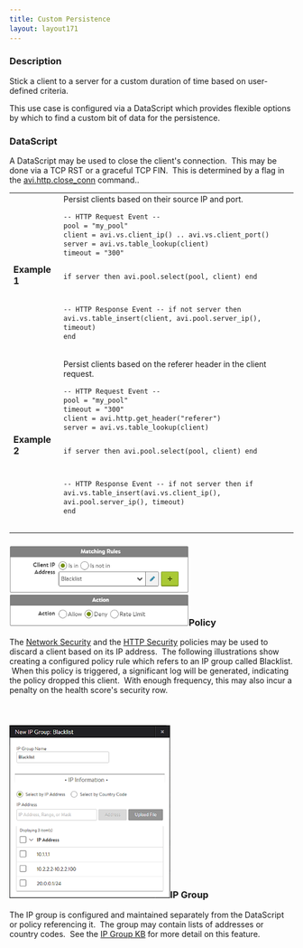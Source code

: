 ```yaml
---
title: Custom Persistence
layout: layout171
---
```

### Description

Stick a client to a server for a custom duration of time based on user-defined criteria.

This use case is configured via a DataScript which provides flexible options by which to find a custom bit of data for the persistence.

### DataScript

A DataScript may be used to close the client's connection.  This may be done via a TCP RST or a graceful TCP FIN.  This is determined by a flag in the <a href="/datascript-avi-http-close_conn/">avi.http.close_conn</a> command..

<table class="table table-hover table table-bordered table-hover">  
<tbody>   
<tr>   
<td><span style="font-size: medium;"><strong>Example 1</strong></span></td>
<td>Persist clients based on their source IP and port.<br> 
<!-- Crayon Syntax Highlighter v2.7.1 --> <pre><code class="language-lua">-- HTTP Request Event --
pool = "my_pool"
client = avi.vs.client_ip() .. avi.vs.client_port()
server = avi.vs.table_lookup(client)
timeout = "300"

if server then
   avi.pool.select(pool, client)
end


-- HTTP Response Event --
if not server then
   avi.vs.table_insert(client, avi.pool.server_ip(), timeout)
end</code></pre> 
<!-- [Format Time: 0.0015 seconds] --></td>
</tr>
<tr>   
<td><span style="font-size: medium;"><strong>Example 2</strong></span></td>
<td>Persist clients based on the referer header in the client request.<br> 
<!-- Crayon Syntax Highlighter v2.7.1 --> <pre><code class="language-lua">-- HTTP Request Event --
pool = "my_pool"
timeout = "300"
client = avi.http.get_header("referer")
server = avi.vs.table_lookup(client)


if server then
   avi.pool.select(pool, client)
end


-- HTTP Response Event --
if not server then
   if 
   avi.vs.table_insert(avi.vs.client_ip(), avi.pool.server_ip(), timeout)
end</code></pre> 
<!-- [Format Time: 0.0013 seconds] --></td>
</tr>
</tbody>
</table> 

### <a href="img/ACL2.png"><img class="wp-image-756 alignright" src="img/ACL2.png" alt="ACL2" width="318" height="141"></a>Policy

The <a href="/docs/17.1/architectural-overview/applications/vs-policies/">Network Security</a> and the <a href="/http-security-policy/">HTTP Security</a> policies may be used to discard a client based on its IP address.  The following illustrations show creating a configured policy rule which refers to an IP group called Blacklist.  When this policy is triggered, a significant log will be generated, indicating the policy dropped this client.  With enough frequency, this may also incur a penalty on the health score's security row.

 

### <a href="img/Blacklist.png"><img class="wp-image-22438 alignright" src="img/Blacklist.png" alt="Blacklist" width="285" height="306"></a>IP Group

The IP group is configured and maintained separately from the DataScript or policy referencing it.  The group may contain lists of addresses or country codes.  See the <a href="/docs/17.1/templates-groups-ip-group/">IP Group KB</a> for more detail on this feature.

 
